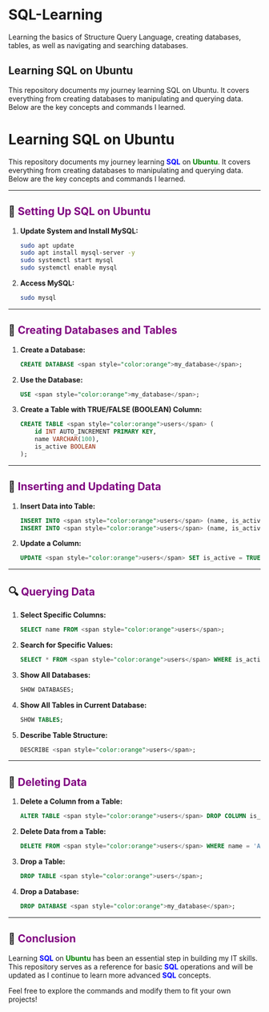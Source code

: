 # SQL-Learning
Learning the basics of Structure Query Language, creating databases, tables, as well as navigating and searching databases.

## Learning SQL on Ubuntu

This repository documents my journey learning SQL on Ubuntu. It covers everything from creating databases to manipulating and querying data. Below are the key concepts and commands I learned.

# Learning SQL on Ubuntu

This repository documents my journey learning **<span style="color:blue">SQL</span>** on **<span style="color:green">Ubuntu</span>**. It covers everything from creating databases to manipulating and querying data. Below are the key concepts and commands I learned.

---

## 📂 <span style="color:purple">Setting Up SQL on Ubuntu</span>

1. **Update System and Install MySQL:**
   ```bash
   sudo apt update
   sudo apt install mysql-server -y
   sudo systemctl start mysql
   sudo systemctl enable mysql
   ```

2. **Access MySQL:**
   ```bash
   sudo mysql
   ```

---

## 🔢 <span style="color:purple">Creating Databases and Tables</span>

1. **Create a Database:**
   ```sql
   CREATE DATABASE <span style="color:orange">my_database</span>;
   ```

2. **Use the Database:**
   ```sql
   USE <span style="color:orange">my_database</span>;
   ```

3. **Create a Table with TRUE/FALSE (BOOLEAN) Column:**
   ```sql
   CREATE TABLE <span style="color:orange">users</span> (
       id INT AUTO_INCREMENT PRIMARY KEY,
       name VARCHAR(100),
       is_active BOOLEAN
   );
   ```

---

## 🔄 <span style="color:purple">Inserting and Updating Data</span>

1. **Insert Data into Table:**
   ```sql
   INSERT INTO <span style="color:orange">users</span> (name, is_active) VALUES ('Alice', TRUE);
   INSERT INTO <span style="color:orange">users</span> (name, is_active) VALUES ('Bob', FALSE);
   ```

2. **Update a Column:**
   ```sql
   UPDATE <span style="color:orange">users</span> SET is_active = TRUE WHERE name = 'Bob';
   ```

---

## 🔍 <span style="color:purple">Querying Data</span>

1. **Select Specific Columns:**
   ```sql
   SELECT name FROM <span style="color:orange">users</span>;
   ```

2. **Search for Specific Values:**
   ```sql
   SELECT * FROM <span style="color:orange">users</span> WHERE is_active = TRUE;
   ```

3. **Show All Databases:**
   ```sql
   SHOW DATABASES;
   ```

4. **Show All Tables in Current Database:**
   ```sql
   SHOW TABLES;
   ```

5. **Describe Table Structure:**
   ```sql
   DESCRIBE <span style="color:orange">users</span>;
   ```

---

## 🔎 <span style="color:purple">Deleting Data</span>

1. **Delete a Column from a Table:**
   ```sql
   ALTER TABLE <span style="color:orange">users</span> DROP COLUMN is_active;
   ```

2. **Delete Data from a Table:**
   ```sql
   DELETE FROM <span style="color:orange">users</span> WHERE name = 'Alice';
   ```

3. **Drop a Table:**
   ```sql
   DROP TABLE <span style="color:orange">users</span>;
   ```

4. **Drop a Database:**
   ```sql
   DROP DATABASE <span style="color:orange">my_database</span>;
   ```

---

## 🌟 <span style="color:purple">Conclusion</span>

Learning **<span style="color:blue">SQL</span>** on **<span style="color:green">Ubuntu</span>** has been an essential step in building my IT skills. This repository serves as a reference for basic **<span style="color:blue">SQL</span>** operations and will be updated as I continue to learn more advanced **<span style="color:blue">SQL</span>** concepts.

Feel free to explore the commands and modify them to fit your own projects!

